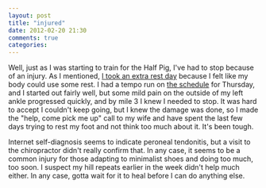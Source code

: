 ```yaml
---
layout: post
title: "injured"
date: 2012-02-20 21:30
comments: true
categories: 
---
```


Well, just as I was starting to train for the Half Pig, I've had to stop because of an injury. As I mentioned, [I took an extra rest day](http://hillrepeats.com/blog/2012/02/15/calling-a-hill/) because I felt like my body could use some rest. I had a tempo run on [the schedule](http://www.halhigdon.com/training/51133/Half-Marathon-Advanced-Training-Program/) for Thursday, and I started out fairly well, but some mild pain on the outside of my left ankle progressed quickly, and by mile 3 I knew I needed to stop. It was hard to accept I couldn't keep going, but  I knew the damage was done, so I made the "help, come pick me up" call to my wife and have spent the last few days trying to rest my foot and not think too much about it. It's been tough.

Internet self-diagnosis seems to indicate peroneal tendonitis, but a visit to the chiropractor didn't really confirm that. In any case, it seems to be a common injury for those adapting to minimalist shoes and doing too much, too soon. I suspect my hill repeats earlier in the week didn't help much either. In any case, gotta wait for it to heal before I can do anything else.
